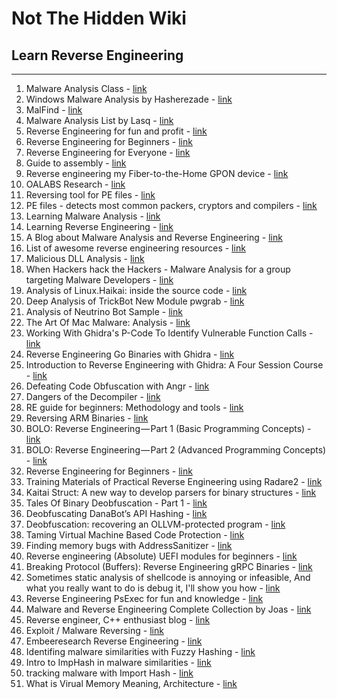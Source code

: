 # Not The Hidden Wiki

## Learn Reverse Engineering
-----

1. Malware Analysis Class - [link](https://class.malware.re/)
2. Windows Malware Analysis by Hasherezade - [link](https://github.com/hasherezade/malware_training_vol1)
3. MalFind - [link](https://malfind.com/)
4. Malware Analysis List by Lasq - [link](https://github.com/lasq88/LearingMaterials/blob/main/MalwareAnalysis.md)
5. Reverse Engineering for fun and profit - [link](https://reversingbinaries.in/)
6. Reverse Engineering for Beginners - [link](https://beginners.re/)
7. Reverse Engineering for Everyone - [link](https://0xinfection.github.io/reversing/)
8. Guide to assembly - [link](https://www.timdbg.com/posts/fakers-guide-to-assembly/)
9. Reverse engineering my Fiber-to-the-Home GPON device - [link](https://medium.com/@huszty/reverse-engineering-my-fiber-to-the-home-gpon-device-83527ceeddde)
10. OALABS Research - [link](https://research.openanalysis.net/)
11. Reversing tool for PE files - [link](https://github.com/hasherezade/pe-bear-releases)
12. PE files - detects most common packers, cryptors and compilers - [link](https://www.aldeid.com/wiki/PEiD)
13. Learning Malware Analysis - [link](https://github.com/jstrosch/learning-malware-analysis)
14. Learning Reverse Engineering - [link](https://github.com/jstrosch/learning-reverse-engineering)
15. A Blog about Malware Analysis and Reverse Engineering - [link](https://0xevilc0de.com/)
16. List of awesome reverse engineering resources - [link](https://github.com/wtsxDev/reverse-engineering)
17. Malicious DLL Analysis - [link](https://michaelkoczwara.medium.com/malicious-dll-analysis-53f1a0633151)
18. When Hackers hack the Hackers - Malware Analysis for a group targeting Malware Developers - [link](https://www.r-tec.net/r-tec-blog-when-hackers-hack-the-hackers.html)
19. Analysis of Linux.Haikai: inside the source code - [link](https://www.securityartwork.es/2018/11/08/analysis-of-linux-haikai-inside-the-source-code/)
20. Deep Analysis of TrickBot New Module pwgrab - [link](https://www.fortinet.com/blog/threat-research/deep-analysis-of-trickbot-new-module-pwgrab.html)
21. Analysis of Neutrino Bot Sample - [link](http://www.peppermalware.com/2019/01/analysis-of-neutrino-bot-sample-2018-08-27.html)
22. The Art Of Mac Malware: Analysis - [link](https://taomm.org/vol1/analysis.html)
23. Working With Ghidra's P-Code To Identify Vulnerable Function Calls - [link](https://www.riverloopsecurity.com/blog/2019/05/pcode/)
24. Reverse Engineering Go Binaries with Ghidra - [link](https://cujo.com/reverse-engineering-go-binaries-with-ghidra/)
25. Introduction to Reverse Engineering with Ghidra: A Four Session Course - [link](https://wrongbaud.github.io/posts/ghidra-training/)
26. Defeating Code Obfuscation with Angr - [link](https://napongizero.github.io/blog/Defeating-Code-Obfuscation-with-Angr)
27. Dangers of the Decompiler - [link](https://blog.ret2.io/2017/11/16/dangers-of-the-decompiler/)
28. RE guide for beginners: Methodology and tools - [link](https://0x00sec.org/t/re-guide-for-beginners-methodology-and-tools/2242)
29. Reversing ARM Binaries - [link](https://zygosec.com/post1.html)
30. BOLO: Reverse Engineering — Part 1 (Basic Programming Concepts) - [link](https://medium.com/bugbountywriteup/bolo-reverse-engineering-part-1-basic-programming-concepts-f88b233c63b7)
31. BOLO: Reverse Engineering — Part 2 (Advanced Programming Concepts) - [link](https://medium.com/@danielabloom/bolo-reverse-engineering-part-2-advanced-programming-concepts-b4e292b2f3e)
32. Reverse Engineering for Beginners - [link](https://www.begin.re)
33. Training Materials of Practical Reverse Engineering using Radare2 - [link](https://github.com/s4n7h0/Practical-Reverse-Engineering-using-Radare2)
34. Kaitai Struct: A new way to develop parsers for binary structures - [link](https://formats.kaitai.io/)
35. Tales Of Binary Deobfuscation - Part 1 - [link](https://ulexec.github.io/ulexec.github.io/article/2020/03/03/Deobfuscation_1.html)
36. Deobfuscating DanaBot’s API Hashing - [link](https://malwareandstuff.com/deobfuscating-danabots-api-hashing/)
37. Deobfuscation: recovering an OLLVM-protected program - [link](https://blog.quarkslab.com/deobfuscation-recovering-an-ollvm-protected-program.html)
38. Taming Virtual Machine Based Code Protection - [link](https://malwareandstuff.com/taming-virtual-machine-based-code-protection-1/)
39. Finding memory bugs with AddressSanitizer - [link](https://embeddedbits.org/finding-memory-bugs-with-addresssanitizer/)
40. Reverse engineering (Absolute) UEFI modules for beginners - [link](https://standa-note.blogspot.com/2021/04/reverse-engineering-absolute-uefi.html)
41. Breaking Protocol (Buffers): Reverse Engineering gRPC Binaries - [link](https://labs.ioactive.com/2021/07/breaking-protocol-buffers-reverse.html)
42. Sometimes static analysis of shellcode is annoying or infeasible, And what you really want to do is debug it, I'll show you how - [link](https://twitter.com/notareverser/status/1479456627363401730)
43. Reverse Engineering PsExec for fun and knowledge - [link](https://cybergeeks.tech/reverse-engineering-psexec-for-fun-and-knowledge/)
44. Malware and Reverse Engineering Complete Collection by Joas - [link](https://github.com/CyberSecurityUP/Awesome-Malware-and-Reverse-Engineering)
45. Reverse engineer, C++ enthusiast blog - [link](https://alessandrogar.io/)
46. Exploit / Malware Reversing - [link](https://exploitreversing.com/)
47. Embeeresearch Reverse Engineering - [link](https://www.embeeresearch.io/tag/reversing/)
48. Identifing malware similarities with Fuzzy Hashing - [link](https://any.run/cybersecurity-blog/how-to-identify-malware-similarities/)
49. Intro to ImpHash in malware similarities - [link](https://www.cybertriage.com/blog/intro-to-imphash-for-dfir-fuzzy-malware-matching/)
50. tracking malware with Import Hash - [link](https://cloud.google.com/blog/topics/threat-intelligence/tracking-malware-import-hashing)
51. What is Virual Memory Meaning, Architecture - [link](https://www.spiceworks.com/tech/devops/articles/what-is-virtual-memory/)
